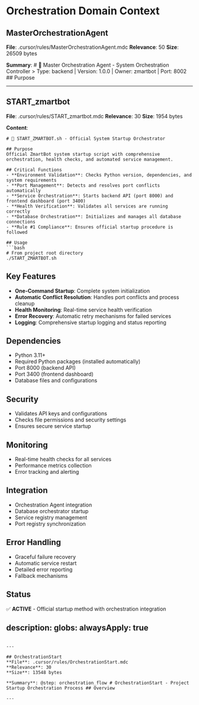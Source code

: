 # Orchestration Domain Context

## MasterOrchestrationAgent
**File**: .cursor/rules/MasterOrchestrationAgent.mdc
**Relevance**: 50
**Size**: 26509 bytes

**Summary**: # 🎯 Master Orchestration Agent - System Orchestration Controller > Type: backend | Version: 1.0.0 | Owner: zmartbot | Port: 8002 ## Purpose

---

## START_zmartbot
**File**: .cursor/rules/START_zmartbot.mdc
**Relevance**: 30
**Size**: 1954 bytes

**Content**:
```
# 🚀 START_ZMARTBOT.sh - Official System Startup Orchestrator

## Purpose
Official ZmartBot system startup script with comprehensive orchestration, health checks, and automated service management.

## Critical Functions
- **Environment Validation**: Checks Python version, dependencies, and system requirements
- **Port Management**: Detects and resolves port conflicts automatically
- **Service Orchestration**: Starts backend API (port 8000) and frontend dashboard (port 3400)
- **Health Verification**: Validates all services are running correctly
- **Database Orchestration**: Initializes and manages all database connections
- **Rule #1 Compliance**: Ensures official startup procedure is followed

## Usage
```bash
# From project root directory
./START_ZMARTBOT.sh
```

## Key Features
- **One-Command Startup**: Complete system initialization
- **Automatic Conflict Resolution**: Handles port conflicts and process cleanup
- **Health Monitoring**: Real-time service health verification
- **Error Recovery**: Automatic retry mechanisms for failed services
- **Logging**: Comprehensive startup logging and status reporting

## Dependencies
- Python 3.11+
- Required Python packages (installed automatically)
- Port 8000 (backend API)
- Port 3400 (frontend dashboard)
- Database files and configurations

## Security
- Validates API keys and configurations
- Checks file permissions and security settings
- Ensures secure service startup

## Monitoring
- Real-time health checks for all services
- Performance metrics collection
- Error tracking and alerting

## Integration
- Orchestration Agent integration
- Database orchestrator startup
- Service registry management
- Port registry synchronization

## Error Handling
- Graceful failure recovery
- Automatic service restart
- Detailed error reporting
- Fallback mechanisms

## Status
✅ **ACTIVE** - Official startup method with orchestration integration

description:
globs:
alwaysApply: true
---

```

---

## OrchestrationStart
**File**: .cursor/rules/OrchestrationStart.mdc
**Relevance**: 30
**Size**: 13548 bytes

**Summary**: @step: orchestration_flow # OrchestrationStart - Project Startup Orchestration Process ## Overview

---

